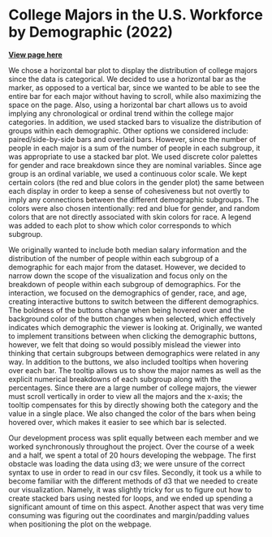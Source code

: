 # College Majors in the U.S. Workforce by Demographic (2022)

**[View page here](https://mf02511.github.io/College-Majors-Demographics/)**

We chose a horizontal bar plot to display the distribution of college majors since the data is categorical. We decided to use a horizontal bar as the marker, as opposed to a vertical bar, since we wanted to be able to see the entire bar for each major without having to scroll, while also maximizing the space on the page. Also, using a horizontal bar chart allows us to avoid implying any chronological or ordinal trend within the college major categories. In addition, we used stacked bars to visualize the distribution of groups within each demographic. Other options we considered include: paired/side-by-side bars and overlaid bars. However, since the number of people in each major is a sum of the number of people in each subgroup, it was appropriate to use a stacked bar plot. We used discrete color palettes for gender and race breakdown since they are nominal variables. Since age group is an ordinal variable, we used a continuous color scale. We kept certain colors (the red and blue colors in the gender plot) the same between each display in order to keep a sense of cohesiveness but not overtly to imply any connections between the different demographic subgroups. The colors were also chosen intentionally: red and blue for gender, and random colors that are not directly associated with skin colors for race. A legend was added to each plot to show which color corresponds to which subgroup.


We originally wanted to include both median salary information and the distribution of the number of people within each subgroup of a demographic for each major from the dataset. However, we decided to narrow down the scope of the visualization and focus only on the breakdown of people within each subgroup of demographics. For the interaction, we focused on the demographics of gender, race, and age, creating interactive buttons to switch between the different demographics. The boldness of the buttons change when being hovered over and the background color of the button changes when selected, which effectively indicates which demographic the viewer is looking at. Originally, we wanted to implement transitions between when clicking the demographic buttons, however, we felt that doing so would possibly mislead the viewer into thinking that certain subgroups between demographics were related in any way. In addition to the buttons, we also included tooltips when hovering over each bar. The tooltip allows us to show the major names as well as the explicit numerical breakdowns of each subgroup along with the percentages. Since there are a large number of college majors, the viewer must scroll vertically in order to view all the majors and the x-axis; the tooltip compensates for this by directly showing both the category and the value in a single place. We also changed the color of the bars when being hovered over, which makes it easier to see which bar is selected. 


Our development process was split equally between each member and we worked synchronously throughout the project. Over the course of a week and a half, we spent a total of 20 hours developing the webpage. The first obstacle was loading the data using d3; we were unsure of the correct syntax to use in order to read in our csv files. Secondly, it took us a while to become familiar with the different methods of d3 that we needed to create our visualization. Namely, it was slightly tricky for us to figure out how to create stacked bars using nested for loops, and we ended up spending a significant amount of time on this aspect. Another aspect that was very time consuming was figuring out the coordinates and margin/padding values when positioning the plot on the webpage.
